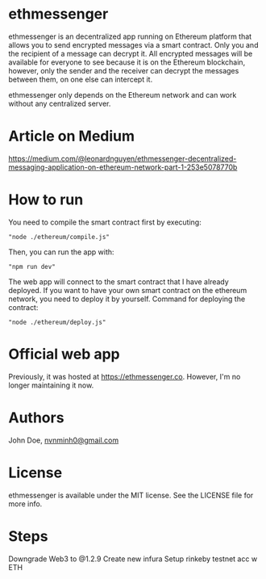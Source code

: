 # ethmessenger
ethmessenger is an decentralized app running on Ethereum platform that allows you to send encrypted messages via a smart contract. Only you and the recipient of a message can decrypt it. All encrypted messages will be available for everyone to see because it is on the Ethereum blockchain, however, only the sender and the receiver can decrypt the messages between them, on one else can intercept it.

ethmessenger only depends on the Ethereum network and can work without any centralized server.

# Article on Medium
https://medium.com/@leonardnguyen/ethmessenger-decentralized-messaging-application-on-ethereum-network-part-1-253e5078770b

# How to run
You need to compile the smart contract first by executing:
```
"node ./ethereum/compile.js"
```

Then, you can run the app with:
```
"npm run dev"
```
The web app will connect to the smart contract that I have already deployed. If you want to have your own smart contract on the ethereum network, you need to deploy it by yourself. Command for deploying the contract:
```
"node ./ethereum/deploy.js"
```

# Official web app
Previously, it was hosted at https://ethmessenger.co. However, I'm no longer maintaining it now.

# Authors

John Doe, nvnminh0@gmail.com

# License

ethmessenger is available under the MIT license. See the LICENSE file for more info.

# Steps
Downgrade Web3 to @1.2.9
Create new infura
Setup rinkeby testnet acc w ETH